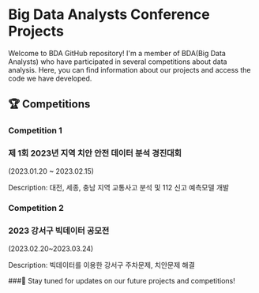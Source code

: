 # Big Data Analysts Conference Projects
Welcome to BDA GitHub repository! I'm a member of BDA(Big Data Analysts) who have participated in several competitions about data analysis. 
Here, you can find information about our projects and access the code we have developed.

## 🏆 Competitions
### Competition 1
### 제 1회 2023년 지역 치안 안전 데이터 분석 경진대회
(2023.01.20 ~ 2023.02.15)

Description: 대전, 세종, 충남 지역 교통사고 분석 및 112 신고 예측모델 개발


### Competition 2
### 2023 강서구 빅데이터 공모전
(2023.02.20~2023.03.24)

Description: 빅데이터를 이용한 강서구 주차문제, 치안문제 해결


###👋
Stay tuned for updates on our future projects and competitions! 

